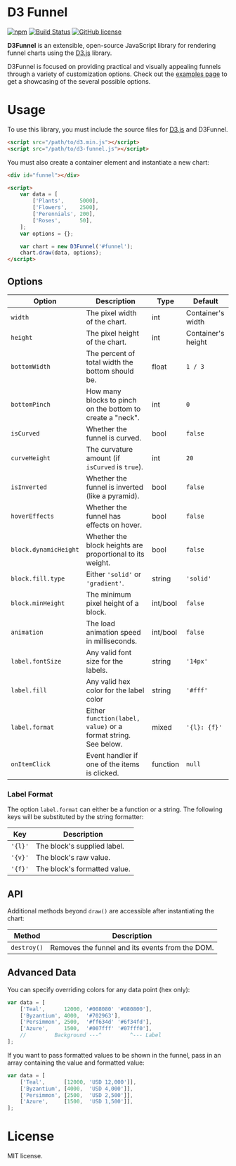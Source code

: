 # D3 Funnel

[![npm](https://img.shields.io/npm/v/d3-funnel.svg?style=flat-square)](https://www.npmjs.com/package/d3-funnel)
[![Build Status](https://img.shields.io/travis/jakezatecky/d3-funnel/master.svg?style=flat-square)](https://travis-ci.org/jakezatecky/d3-funnel)
[![GitHub license](https://img.shields.io/badge/license-MIT-blue.svg?style=flat-square)](https://raw.githubusercontent.com/jakezatecky/d3-funnel/master/LICENSE.txt)

**D3Funnel** is an extensible, open-source JavaScript library for rendering
funnel charts using the [D3.js][d3] library.

D3Funnel is focused on providing practical and visually appealing funnels
through a variety of customization options. Check out the [examples page][examples]
to get a showcasing of the several possible options.

# Usage

To use this library, you must include the source files for [D3.js][d3] and
D3Funnel.

``` html
<script src="/path/to/d3.min.js"></script>
<script src="/path/to/d3-funnel.js"></script>
```

You must also create a container element and instantiate a new chart:

``` html
<div id="funnel"></div>

<script>
    var data = [
        ['Plants',     5000],
        ['Flowers',    2500],
        ['Perennials', 200],
        ['Roses',      50],
    ];
    var options = {};

    var chart = new D3Funnel('#funnel');
    chart.draw(data, options);
</script>
```

## Options

| Option                | Description                                                                 | Type     | Default            |
| --------------------- | --------------------------------------------------------------------------- | -------- | ------------------ |
| `width`               | The pixel width of the chart.                                               | int      | Container's width  |
| `height`              | The pixel height of the chart.                                              | int      | Container's height |
| `bottomWidth`         | The percent of total width the bottom should be.                            | float    | `1 / 3`            |
| `bottomPinch`         | How many blocks to pinch on the bottom to create a "neck".                  | int      | `0`                |
| `isCurved`            | Whether the funnel is curved.                                               | bool     | `false`            |
| `curveHeight`         | The curvature amount (if `isCurved` is `true`).                             | int      | `20`               |
| `isInverted`          | Whether the funnel is inverted (like a pyramid).                            | bool     | `false`            |
| `hoverEffects`        | Whether the funnel has effects on hover.                                    | bool     | `false`            |
| `block.dynamicHeight` | Whether the block heights are proportional to its weight.                   | bool     | `false`            |
| `block.fill.type`     | Either `'solid'` or `'gradient'`.                                           | string   | `'solid'`          |
| `block.minHeight`     | The minimum pixel height of a block.                                        | int/bool | `false`            |
| `animation`           | The load animation speed in milliseconds.                                   | int/bool | `false`            |
| `label.fontSize`      | Any valid font size for the labels.                                         | string   | `'14px'`           |
| `label.fill`          | Any valid hex color for the label color                                     | string   | `'#fff'`           |
| `label.format`        | Either `function(label, value)` or a format string. See below.              | mixed    | `'{l}: {f}'`       |
| `onItemClick`         | Event handler if one of the items is clicked.                               | function | `null`             |

### Label Format

The option `label.format` can either be a function or a string. The following
keys will be substituted by the string formatter:

| Key     | Description                  |
| ------- | ---------------------------- |
| `'{l}'` | The block's supplied label.  |
| `'{v}'` | The block's raw value.       |
| `'{f}'` | The block's formatted value. |

## API

Additional methods beyond `draw()` are accessible after instantiating the chart:

| Method           | Description                                                                 |
| ---------------- | --------------------------------------------------------------------------- |
| `destroy()`      | Removes the funnel and its events from the DOM.                             |

## Advanced Data

You can specify overriding colors for any data point (hex only):

``` javascript
var data = [
    ['Teal',      12000, '#008080' '#080800'],
    ['Byzantium', 4000,  '#702963'],
    ['Persimmon', 2500,  '#ff634d' '#6f34fd'],
    ['Azure',     1500,  '#007fff' '#07fff0'],
    //         Background ---^         ^--- Label
];
```

If you want to pass formatted values to be shown in the funnel, pass in an array
containing the value and formatted value:

``` javascript
var data = [
    ['Teal',      [12000, 'USD 12,000']],
    ['Byzantium', [4000,  'USD 4,000']],
    ['Persimmon', [2500,  'USD 2,500']],
    ['Azure',     [1500,  'USD 1,500']],
];
```

# License

MIT license.

[d3]: http://d3js.org/
[examples]: http://jakezatecky.github.io/d3-funnel/
